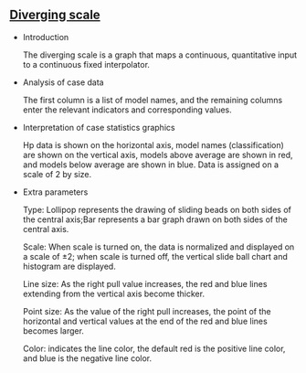 ## [Diverging scale](/basic/diverging-scale)

- Introduction

  The diverging scale is a graph that maps a continuous, quantitative input to a continuous fixed interpolator.

- Analysis of case data

  The first column is a list of model names, and the remaining columns enter the relevant indicators and corresponding
  values.

- Interpretation of case statistics graphics

  Hp data is shown on the horizontal axis, model names (classification) are shown on the vertical axis, models above
  average are shown in red, and models below average are shown in blue. Data is assigned on a scale of 2 by size.

- Extra parameters

  Type: Lollipop represents the drawing of sliding beads on both sides of the central axis;Bar represents a bar graph
  drawn on both sides of the central axis.

  Scale: When scale is turned on, the data is normalized and displayed on a scale of ±2; when scale is turned off, the
  vertical slide ball chart and histogram are displayed.

  Line size: As the right pull value increases, the red and blue lines extending from the vertical axis become thicker.

  Point size: As the value of the right pull increases, the point of the horizontal and vertical values at the end of
  the red and blue lines becomes larger.

  Color: indicates the line color, the default red is the positive line color, and blue is the negative line color.

